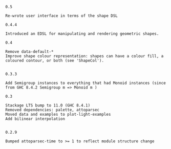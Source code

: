 	0.5

	Re-wrote user interface in terms of the shape DSL

	0.4.4

	Introduced an EDSL for manipulating and rendering geometric shapes.

	0.4	

	Remove data-default-*
	Improve shape colour representation: shapes can have a colour fill, a coloured contour, or both (see 'ShapeCol').
	

	0.3.3

	Add Semigroup instances to everything that had Monoid instances (since from GHC 8.4.2 Semigroup m => Monoid m )

	0.3

	Stackage LTS bump to 11.0 (GHC 8.4.1)
	Removed dependencies: palette, attoparsec
	Moved data and examples to plot-light-examples
	Add bilinear interpolation
	
	
	0.2.9
	
	Bumped attoparsec-time to >= 1 to reflect module structure change
